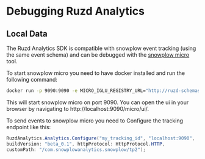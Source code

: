 # Debugging Ruzd Analytics

## Local Data

The Ruzd Analytics SDK is compatible with snowplow event tracking (using the same event schema) and can be debugged with the [snowplow micro](https://docs.snowplow.io/docs/testing-debugging/snowplow-micro/what-is-micro/) tool.

To start snowplow micro you need to have docker installed and run the following command:

```bash
docker run -p 9090:9090 -e MICRO_IGLU_REGISTRY_URL="http://ruzd-schemas.s3-website.eu-central-1.amazonaws.com/" snowplow/snowplow-micro:2.0.0
```

This will start snowplow micro on port 9090. You can open the ui in your browser by navigating to http://localhost:9090/micro/ui/.

To send events to snowplow micro you need to Configure the tracking endpoint like this:

```csharp
RuzdAnalytics.Analytics.Configure("my_tracking_id", "localhost:9090",
buildVersion: "beta_0.1", httpProtocol: HttpProtocol.HTTP,
customPath: "/com.snowplowanalytics.snowplow/tp2");
```
